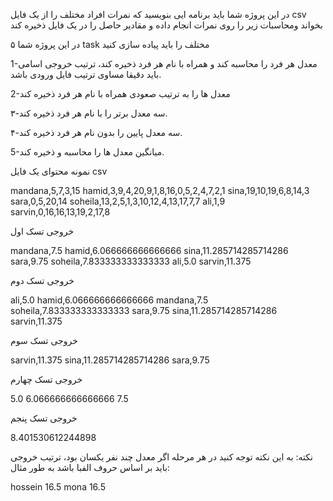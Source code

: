 در این پروژه شما باید برنامه ایی بنویسید که نمرات افراد مختلف را از یک فایل csv بخواند ومحاسبات زیر را روی نمرات انجام داده و مقادیر حاصل را در یک فایل ذخیره کند

در این پروژه شما ۵ task مختلف را باید پیاده سازی کنید


1-معدل هر فرد را محاسبه کند و همراه با نام هر فرد ذخیره کند، ترتیب خروجی اسامی باید دقیقا مساوی ترتیب فایل ورودی باشد. 

2-معدل ها را به ترتیب صعودی همراه با نام هر فرد ذخیره کند

۳-سه معدل برتر را با نام هر فرد ذخیره کند.

۴-سه معدل پایین را بدون نام هر فرد ذخیره کند.

5-میانگین معدل ها را محاسبه و ذخیره کند.

نمونه محتوای یک فایل csv

mandana,5,7,3,15
hamid,3,9,4,20,9,1,8,16,0,5,2,4,7,2,1
sina,19,10,19,6,8,14,3
sara,0,5,20,14
soheila,13,2,5,1,3,10,12,4,13,17,7,7
ali,1,9
sarvin,0,16,16,13,19,2,17,8
 

خروجی تسک اول

mandana,7.5
hamid,6.066666666666666
sina,11.285714285714286
sara,9.75
soheila,7.833333333333333
ali,5.0
sarvin,11.375
 

خروجی تسک دوم

ali,5.0
hamid,6.066666666666666
mandana,7.5
soheila,7.833333333333333
sara,9.75
sina,11.285714285714286
sarvin,11.375
 

خروجی تسک سوم

sarvin,11.375
sina,11.285714285714286
sara,9.75
 

خروجی تسک چهارم

5.0
6.066666666666666
7.5
 

خروجی تسک پنجم

8.401530612244898
 

نکته: به این نکته توجه کنید در هر مرحله اگر معدل چند نفر یکسان بود، ترتیب خروجی باید بر اساس حروف الفبا باشد به طور مثال:

hossein 16.5
mona 16.5

